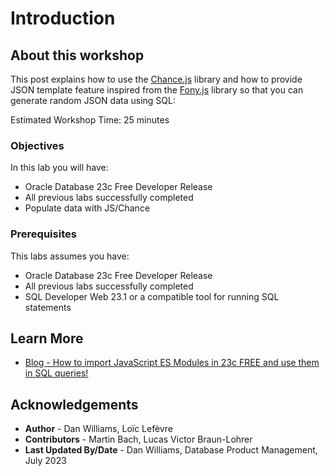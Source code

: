 <!-- # Get up and running using Chance with JS with 23c Free -->
# Introduction 
## About this workshop

This post explains how to use the [Chance.js](https://www.jsdelivr.com/package/npm/chance) library and how to provide JSON template feature inspired from the [Fony.js](https://github.com/captainsafia/fony) library so that you can generate random JSON data using SQL:

Estimated Workshop Time: 25 minutes 

### Objectives 

In this lab you will have: 
* Oracle Database 23c Free Developer Release
* All previous labs successfully completed
* Populate data with JS/Chance 

### Prerequisites 

This labs assumes you have: 
* Oracle Database 23c Free Developer Release
* All previous labs successfully completed 
* SQL Developer Web 23.1 or a compatible tool for running SQL statements

## Learn More

* [Blog - How to import JavaScript ES Modules in 23c FREE and use them in SQL queries!](https://blogs.oracle.com/developers/post/how-to-import-javascript-es-modules-in-23c-free-and-use-them-in-sql-queries)

## Acknowledgements
* **Author** - Dan Williams, Loïc Lefèvre 
* **Contributors** - Martin Bach, Lucas Victor Braun-Lohrer
* **Last Updated By/Date** - Dan Williams, Database Product Management, July 2023
